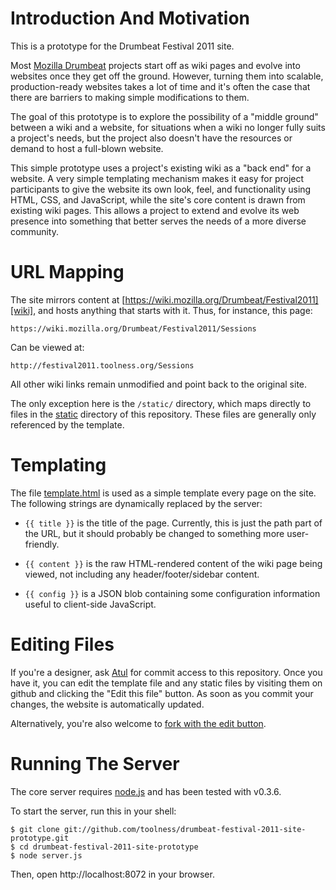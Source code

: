 # Introduction And Motivation

This is a prototype for the Drumbeat Festival 2011 site.

Most [Mozilla Drumbeat][] projects start off as wiki pages and evolve into websites once they get off the ground. However, turning them into scalable, production-ready websites takes a lot of time and it's often the case that there are barriers to making simple modifications to them.

The goal of this prototype is to explore the possibility of a "middle ground" between a wiki and a website, for situations when a wiki no longer fully suits a project's needs, but the project also doesn't have the resources or demand to host a full-blown website.

This simple prototype uses a project's existing wiki as a "back end" for a website. A very simple templating mechanism makes it easy for project participants to give the website its own look, feel, and functionality using HTML, CSS, and JavaScript, while the site's core content is drawn from existing wiki pages. This allows a project to extend and evolve its web presence into something that better serves the needs of a more diverse community.

# URL Mapping

The site mirrors content at [https://wiki.mozilla.org/Drumbeat/Festival2011][wiki], and hosts anything that starts with it. Thus, for instance, this page: 

    https://wiki.mozilla.org/Drumbeat/Festival2011/Sessions

Can be viewed at:

    http://festival2011.toolness.org/Sessions

All other wiki links remain unmodified and point back to the original site.

The only exception here is the `/static/` directory, which maps directly to files in the [static][] directory of this repository. These files are generally only referenced by the template.

# Templating

The file [template.html][] is used as a simple template every page on the site. The following strings are dynamically replaced by the server:

* `{{ title }}` is the title of the page. Currently, this is just the path part of the URL, but it should probably be changed to something more user-friendly.

* `{{ content }}` is the raw HTML-rendered content of the wiki page being viewed, not including any header/footer/sidebar content.

* `{{ config }}` is a JSON blob containing some configuration information useful to client-side JavaScript.

# Editing Files

If you're a designer, ask [Atul][] for commit access to this repository. Once you have it, you can edit the template file and any static files by visiting them on github and clicking the "Edit this file" button. As soon as you commit your changes, the website is automatically updated.

Alternatively, you're also welcome to [fork with the edit button][fork].

# Running The Server

The core server requires [node.js][] and has been tested with v0.3.6.

To start the server, run this in your shell:

    $ git clone git://github.com/toolness/drumbeat-festival-2011-site-prototype.git
    $ cd drumbeat-festival-2011-site-prototype
    $ node server.js

Then, open http://localhost:8072 in your browser.

<!-- Links begin here. -->

  [Atul]: https://github.com/toolness
  [node.js]: http://nodejs.org/
  [Mozilla Drumbeat]: http://drumbeat.org/
  [wiki]: https://wiki.mozilla.org/Drumbeat/Festival2011
  [template.html]: https://github.com/toolness/drumbeat-festival-2011-site-prototype/blob/master/template.html
  [static]: https://github.com/toolness/drumbeat-festival-2011-site-prototype/tree/master/static
  [fork]: https://github.com/blog/844-forking-with-the-edit-button
